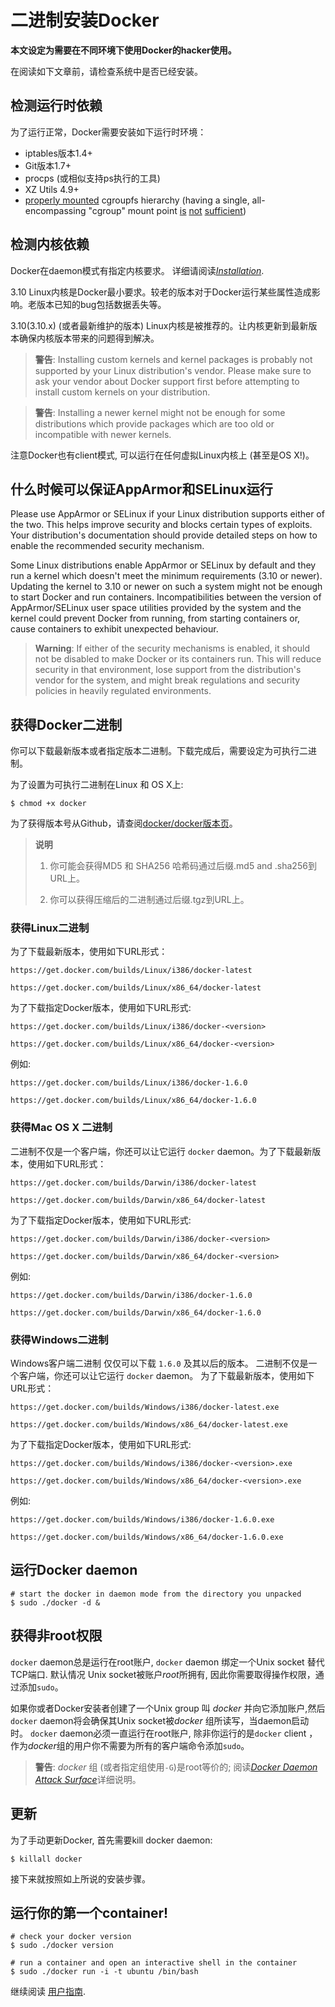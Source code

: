 # 二进制安装Docker

**本文设定为需要在不同环境下使用Docker的hacker使用。**

在阅读如下文章前，请检查系统中是否已经安装。

## 检测运行时依赖

为了运行正常，Docker需要安装如下运行时环境：

 - iptables版本1.4+
 - Git版本1.7+
 - procps (或相似支持ps执行的工具)
 - XZ Utils 4.9+
 - [properly mounted](
   https://github.com/tianon/cgroupfs-mount/blob/master/cgroupfs-mount)
   cgroupfs hierarchy (having a single, all-encompassing "cgroup" mount
   point [is](https://github.com/docker/docker/issues/2683)
   [not](https://github.com/docker/docker/issues/3485)
   [sufficient](https://github.com/docker/docker/issues/4568))

## 检测内核依赖

Docker在daemon模式有指定内核要求。 详细请阅读[*Installation*](README.md).

3.10 Linux内核是Docker最小要求。较老的版本对于Docker运行某些属性造成影响。老版本已知的bug包括数据丢失等。

3.10(3.10.x) (或者最新维护的版本)
Linux内核是被推荐的。让内核更新到最新版本确保内核版本带来的问题得到解决。

> **警告**:
> Installing custom kernels and kernel packages is probably not
> supported by your Linux distribution's vendor. Please make sure to
> ask your vendor about Docker support first before attempting to
> install custom kernels on your distribution.

> **警告**:
> Installing a newer kernel might not be enough for some distributions
> which provide packages which are too old or incompatible with
> newer kernels.

注意Docker也有client模式, 可以运行在任何虚拟Linux内核上 (甚至是OS X!)。

## 什么时候可以保证AppArmor和SELinux运行

Please use AppArmor or SELinux if your Linux distribution supports
either of the two. This helps improve security and blocks certain
types of exploits. Your distribution's documentation should provide
detailed steps on how to enable the recommended security mechanism.

Some Linux distributions enable AppArmor or SELinux by default and
they run a kernel which doesn't meet the minimum requirements (3.10
or newer). Updating the kernel to 3.10 or newer on such a system
might not be enough to start Docker and run containers.
Incompatibilities between the version of AppArmor/SELinux user
space utilities provided by the system and the kernel could prevent
Docker from running, from starting containers or, cause containers to
exhibit unexpected behaviour.

> **Warning**:
> If either of the security mechanisms is enabled, it should not be
> disabled to make Docker or its containers run. This will reduce
> security in that environment, lose support from the distribution's
> vendor for the system, and might break regulations and security
> policies in heavily regulated environments.

## 获得Docker二进制

你可以下载最新版本或者指定版本二进制。下载完成后，需要设定为可执行二进制。

为了设置为可执行二进制在Linux 和 OS X上:

    $ chmod +x docker

为了获得版本号从Github，请查阅[docker/docker版本页](https://github.com/docker/docker/releases)。

> **说明**
>
> 1) 你可能会获得MD5 和 SHA256 哈希码通过后缀.md5 and .sha256到URL上。
>
> 2) 你可以获得压缩后的二进制通过后缀.tgz到URL上。

### 获得Linux二进制

为了下载最新版本，使用如下URL形式：

    https://get.docker.com/builds/Linux/i386/docker-latest
    
    https://get.docker.com/builds/Linux/x86_64/docker-latest

为了下载指定Docker版本，使用如下URL形式:

    https://get.docker.com/builds/Linux/i386/docker-<version>
    
    https://get.docker.com/builds/Linux/x86_64/docker-<version>

例如:

    https://get.docker.com/builds/Linux/i386/docker-1.6.0

    https://get.docker.com/builds/Linux/x86_64/docker-1.6.0


### 获得Mac OS X 二进制

二进制不仅是一个客户端，你还可以让它运行 `docker` daemon。为了下载最新版本，使用如下URL形式：

    https://get.docker.com/builds/Darwin/i386/docker-latest
    
    https://get.docker.com/builds/Darwin/x86_64/docker-latest

为了下载指定Docker版本，使用如下URL形式:

    https://get.docker.com/builds/Darwin/i386/docker-<version>
    
    https://get.docker.com/builds/Darwin/x86_64/docker-<version>

例如:

    https://get.docker.com/builds/Darwin/i386/docker-1.6.0

    https://get.docker.com/builds/Darwin/x86_64/docker-1.6.0

### 获得Windows二进制
 
Windows客户端二进制 仅仅可以下载 `1.6.0` 及其以后的版本。
二进制不仅是一个客户端，你还可以让它运行 `docker` daemon。
为了下载最新版本，使用如下URL形式：

    https://get.docker.com/builds/Windows/i386/docker-latest.exe
    
    https://get.docker.com/builds/Windows/x86_64/docker-latest.exe

为了下载指定Docker版本，使用如下URL形式:

    https://get.docker.com/builds/Windows/i386/docker-<version>.exe
    
    https://get.docker.com/builds/Windows/x86_64/docker-<version>.exe

例如:

    https://get.docker.com/builds/Windows/i386/docker-1.6.0.exe

    https://get.docker.com/builds/Windows/x86_64/docker-1.6.0.exe


## 运行Docker daemon

    # start the docker in daemon mode from the directory you unpacked
    $ sudo ./docker -d &

## 获得非root权限

`docker` daemon总是运行在root账户, `docker`
daemon 绑定一个Unix socket 替代TCP端口. 默认情况
Unix socket被账户*root*所拥有, 因此你需要取得操作权限，通过添加`sudo`。

如果你或者Docker安装者创建了一个Unix group 叫 *docker*
并向它添加账户,然后`docker` daemon将会确保其Unix socket被*docker* 组所读写，当daemon启动时。 `docker` daemon必须一直运行在root账户, 除非你运行的是`docker` client ，作为*docker*组的用户你不需要为所有的客户端命令添加`sudo`。

> **警告**: 
> *docker* 组 (或者指定组使用`-G`)是root等价的;
> 阅读[*Docker Daemon Attack Surface*](../Articles/security.md#docker-daemon-attack-surface)详细说明。

## 更新

为了手动更新Docker, 首先需要kill docker
daemon:

    $ killall docker

接下来就按照如上所说的安装步骤。

## 运行你的第一个container!

    # check your docker version
    $ sudo ./docker version

    # run a container and open an interactive shell in the container
    $ sudo ./docker run -i -t ubuntu /bin/bash

继续阅读 [用户指南](../UserGuide/README.md).
